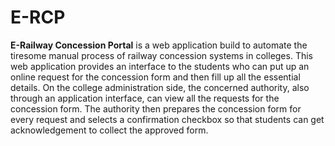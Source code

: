 # E-RCP

**E-Railway Concession Portal** is a web application build to automate the tiresome manual process of railway concession systems in colleges. This web application provides an interface to the students who can put up an online request for the concession form and then fill up all the essential details. On the college administration side, the concerned authority, also through an application interface, can view all the requests for the concession form. The authority then prepares the concession form for every request and selects a confirmation checkbox so that students can get acknowledgement to collect the approved form.
